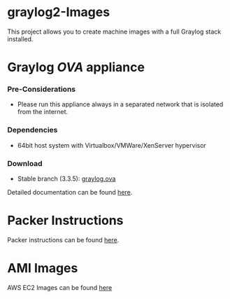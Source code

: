 # graylog2-Images

This project allows you to create machine images with a full Graylog stack installed.


Graylog *OVA* appliance
=======================

### Pre-Considerations

  * Please run this appliance always in a separated network that is isolated from the internet.

### Dependencies

  * 64bit host system with Virtualbox/VMWare/XenServer hypervisor

### Download

  * Stable branch (3.3.5): [graylog.ova](https://downloads.graylog.org/releases/graylog-omnibus/ova/graylog-3.3.5-1.ova)

Detailed documentation can be found [here](http://docs.graylog.org/en/latest/pages/installation/virtual_machine_appliances.html).


Packer Instructions
===================
Packer instructions can be found [here](https://github.com/Graylog2/graylog2-images/tree/3.3/packer).


AMI Images
==========
AWS EC2 Images can be found [here](https://github.com/Graylog2/graylog2-images/tree/3.3/aws)
